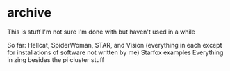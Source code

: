 # archive
This is stuff I'm not sure I'm done with but haven't used in a while

So far:
Hellcat, SpiderWoman, STAR, and Vision (everything in each except for installations of software not written by me)
Starfox examples
Everything in zing besides the pi cluster stuff 